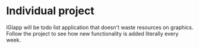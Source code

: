 # Individual project

IGIapp will be todo list application that doesn't waste resources on graphics.
Follow the project to see how new functionality is added literally every week.